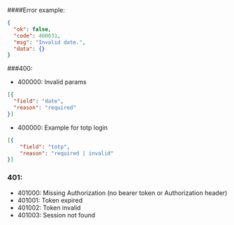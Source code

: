 ####Error example:
```json
{
  "ok": false,
  "code": 400031,
  "msg": "Invalid date.",
  "data": {}
}
```

###400:
- 400000: Invalid params
```json
[{
  "field": "date",
  "reason": "required"
}]
```
- 400000: Example for totp login
```json
[{
    "field": "totp",
    "reason": "required | invalid"
}]
```

### 401:
- 401000: Missing Authorization (no bearer token or Authorization header)
- 401001: Token expired
- 401002: Token invalid
- 401003: Session not found
